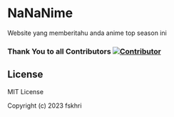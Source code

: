 # NaNaNime
Website yang memberitahu anda anime top season ini

### Thank You to all Contributors [![Contributor](https://contrib.rocks/image?repo=fskhri/NaNaNime)](https://github.com/fskhri/NaNaNime/graphs/contributors)

## License

MIT License

Copyright (c) 2023 fskhri
